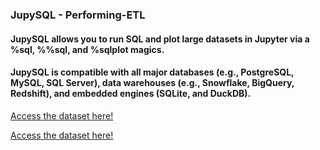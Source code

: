 ### JupySQL - Performing-ETL

#### JupySQL allows you to run SQL and plot large datasets in Jupyter via a %sql, %%sql, and %sqlplot magics. 

#### JupySQL is compatible with all major databases (e.g., PostgreSQL, MySQL, SQL Server), data warehouses (e.g., Snowflake, BigQuery, Redshift), and embedded engines (SQLite, and DuckDB). 

[Access the dataset here!](https://jupysql.ploomber.io/en/latest/quick-start.html)


[Access the dataset here!](https://github.com/mfigueiro/Credit-Card-Data/blob/master/Dados.csv)
